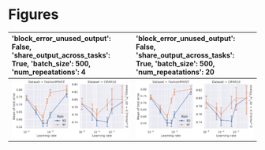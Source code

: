 
# Figures

| 'block_error_unused_output': False, 'share_output_across_tasks': True, 'batch_size': 500, 'num_repeatations': 4   | 'block_error_unused_output': False, 'share_output_across_tasks': True, 'batch_size': 500, 'num_repeatations': 20   |
|:------------------------------------------------------------------------------------------------------------------|:-------------------------------------------------------------------------------------------------------------------|
| ![](./base-shuffle-task-4-mean-False_True_500_4.png)                                                              | ![](./base-shuffle-task-4-mean-False_True_500_20.png)                                                              |
